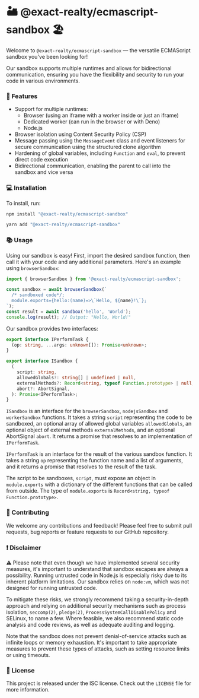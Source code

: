# 🏜️ @exact-realty/ecmascript-sandbox 🏖️

Welcome to `@exact-realty/ecmascript-sandbox` — the versatile ECMAScript sandbox
you've been looking for!

Our sandbox supports multiple runtimes and allows for bidirectional
communication, ensuring you have the flexibility and security to run your code
in various environments. 

### 🚀 Features

- Support for multiple runtimes:
    * Browser (using an iframe with a worker inside or just an iframe)
    * Dedicated worker (can run in the browser or with Deno)
    * Node.js
- Browser isolation using Content Security Policy (CSP)
- Message passing using the `MessageEvent` class and event listeners for secure
  communication using the structured clone algorithm
- Hardening of global variables, including `Function` and `eval`, to prevent
  direct code execution
- Bidirectional communication, enabling the parent to call into the sandbox and
  vice versa

### 💻 Installation

To install, run:

```sh
npm install "@exact-realty/ecmascript-sandbox"
```

```sh
yarn add "@exact-realty/ecmascript-sandbox"
```

### 📚 Usage

Using our sandbox is easy! First, import the desired sandbox function, then call
it with your code and any additional parameters. Here's an example using
`browserSandbox`:

```js
import { browserSandbox } from '@exact-realty/ecmascript-sandbox';

const sandbox = await browserSandbox(`
  /* sandboxed code*/;
  module.exports={hello:(name)=>\`Hello, ${name}!\`}; 
`);
const result = await sandbox('hello', 'World');
console.log(result); // Output: "Hello, World!"
```

Our sandbox provides two interfaces:

```typescript
export interface IPerformTask {
  (op: string, ...args: unknown[]): Promise<unknown>;
}

export interface ISandbox {
  (
    script: string,
    allowedGlobals?: string[] | undefined | null,
    externalMethods?: Record<string, typeof Function.prototype> | null,
    abort?: AbortSignal,
  ): Promise<IPerformTask>;
}
```

`ISandbox` is an interface for the `browserSandbox`, `nodejsSandbox` and
`workerSandbox` functions. It takes a string `script` representing the code to
be sandboxed, an optional array of allowed global variables `allowedGlobals`, an
optional object of external methods `externalMethods`, and an optional
AbortSignal `abort`. It returns a promise that resolves to an implementation of
`IPerformTask`.

`IPerformTask` is an interface for the result of the various sandbox function.
It takes a string `op` representing the function name and a list of arguments,
and it returns a promise that resolves to the result of the task.

The script to be sandboxes, `script`, must expose an object in `module.exports`
with a dictionary of the different functions that can be called from outside.
The type of `module.exports` is `Record<string, typeof Function.prototype>`.

### 🤝 Contributing

We welcome any contributions and feedback! Please feel free to submit pull
requests, bug reports or feature requests to our GitHub repository.

### ❗️ Disclaimer

⚠️ Please note that even though we have implemented several security measures,
it's important to understand that sandbox escapes are always a possibility.
Running untrusted code in Node.js is especially risky due to its inherent
platform limitations. Our sandbox relies on `node:vm`, which was not designed
for running untrusted code.

To mitigate these risks, we strongly recommend taking a security-in-depth
approach and relying on additional security mechanisms such as process
isolation, `seccomp(2)`, `pledge(2)`, `ProcessSystemCallDisablePolicy` and
SELinux, to name a few. Where feasible, we also recommend static code analysis
and code reviews, as well as adequate auditing and logging.

Note that the sandbox does not prevent denial-of-service attacks such as
infinite loops or memory exhaustion. It's important to take appropriate measures
to prevent these types of attacks, such as setting resource limits or using
timeouts.

### 📜 License

This project is released under the ISC license. Check out the `LICENSE` file for
more information.
